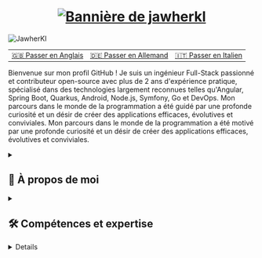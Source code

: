 <h1 align="center">
  <a href="https://git.io/typing-svg">
    <img src="https://readme-typing-svg.demolab.com?font=Fira+Code&weight=700&size=25&duration=2000&pause=1000&color=0785fb&vCenter=true&random=false&width=500&height=30&lines=Bonjour+%2C+je+suis+Jawher+%F0%9F%91%8B%F0%9F%8F%BB;Ingenieur+logiciel+%F0%9F%91%A8%E2%80%8D%F0%9F%92%BB;Contributeur+open+source+%F0%9F%9A%A9" alt="Bannière de jawherkl" />
  </a>
</h1>

<p align="left"> 
<img src="https://komarev.com/ghpvc/?username=JawherKl&label=Profile%20views&color=084777&style=flat" alt="JawherKl" /> 
</p>

<table>
    <tr>
      <td align="center">
        <a href="README.md">🇬🇧 Passer en Anglais</a>
      </td>
      <td align="center">
        <a href="README_de.md">🇩🇪 Passer en Allemand</a>
      </td>
      <td align="center">
        <a href="README_it.md">🇮🇹 Passer en Italien</a>
      </td>
  </tr>
</table>

<p align="left"> 
Bienvenue sur mon profil GitHub ! Je suis un ingénieur Full-Stack passionné et contributeur open-source avec plus de 2 ans d'expérience pratique, spécialisé dans des technologies largement reconnues telles qu'Angular, Spring Boot, Quarkus, Android, Node.js, Symfony, Go et DevOps. Mon parcours dans le monde de la programmation a été guidé par une profonde curiosité et un désir de créer des applications efficaces, évolutives et conviviales. 
Mon parcours dans le monde de la programmation a été motivé par une profonde curiosité et un désir de créer des applications efficaces, évolutives et conviviales.

<details close> 
<summary><h2>🌟 À propos de moi</h2></summary> 
  
   - 💻 Je me spécialise en JS, PHP et Java, mais j'aime aussi explorer d'autres technologies et langages. 
   - 🚀 Je suis toujours désireux d'apprendre de nouvelles choses et de relever de nouveaux défis. Je suis toujours désireux d'apprendre de nouvelles choses et de relever de nouveaux défis. 
   - 🎓 Je crois au pouvoir du partage de connaissances et de l'open source. 
</details>

<details close> 
<summary><h2>🛠️ Compétences et expertise</h2></summary>

- **Backend :** Node.js, Express.js, NestJS, Go, Symfony. 
   - **Frontend :** Angular, HTML, SCSS, CSS, Bootstrap. 
   - **Langages de programmation :** JavaScript, TypeScript, Php, Python, Go, C++. 
   - **Bases de données :** PostgreSQL, MySQL, MongoDB, Firebase, SQLite. 
   - **Outils :** Git, Docker, K8s, Jenkins, Lens, Kafka, Redis, Argocd, Portainer, ELK-Stack, Grafana, Graylog, Prometheus. 
   - **Langues :** Anglais, Français, Arabe.

<img src="assets/devTools.png" alt="devTools"/> 
<br><br> 
💡 Je m'épanouis dans les défis et j'aime apprendre de nouvelles technologies pour résoudre des problèmes complexes. Je m'épanouis face aux défis et j'aime apprendre de nouvelles technologies pour résoudre des problèmes complexes. Je suis toujours désireux de collaborer sur des projets passionnants et de contribuer à la communauté technologique. 
  </details> 
  
<details close> 
<h2>🔭 Mes statistiques GitHub</h2> 
<p align="center"> 
   <img src="https://github-readme-stats.vercel.app/api/top-langs/?username=JawherKl&layout=compact&theme=algolia&langs_count=20" alt="JawherKl"/>&nbsp;&nbsp;&nbsp;
   <img src="https://github-readme-stats.vercel.app/api?username=JawherKl&show_icons=true&locale=en&show=prs_merged,prs_merged_percentage&theme=algolia" alt="JawherKl"/>
   <br><br>
   <img src="https://github-profile-trophy.vercel.app/?username=JawherKl&theme=algolia&column=5&margin-w=15&margin-h=15" alt="JawherKl"/>
   <br><br>
   <img src="https://github-readme-streak-stats-git-main-davids-projects-ad77adcc.vercel.app/?user=JawherKl&theme=algolia&card_width=800" alt="JawherKl"/>
   <br><br>
   <img src="./profile-3d-contrib/profile-3d-contrib.svg" alt="JawherKl"/>
   <br><br>
   <img src="https://github-readme-activity-graph.vercel.app/graph/?username=JawherKl&bg_color=RRGGBBAA&title_color=00aeff&color=00aeff&line=00aeff&point=2ddc97&hide_border=true&custom_title=Contribution%E2%A0%80Graph" alt="JawherKl"/>
   <a href="https://app.daily.dev/jawher62"><img src="https://api.daily.dev/devcards/v2/Tflf66qLrhQ3HGtLrchsW.png?type=wide&r=5q2" width="652" alt="jawher's Dev Card"/></a>
    <p align="center">📫 Connectons-nous et construisons quelque chose d'incroyable ensemble ! </p> 
</p> 
</détails>

<details close> 
<summary><h2>🚀 Technologies & Projets</h2></summary> 
  Je me spécialise dans la création d'applications évolutives, de services backend et de solutions DevOps en utilisant une variété de technologies modernes. 
  
  #### **💻 Développement Backend (70%):** 
- **Node.js, Express.js et NestJS** – Création d'API RESTful et GraphQL efficaces et évolutives. 
  - **Go (Golang)** – Création de services backend haute performance. 
  - **Symfony** – Développement d'applications web robustes en utilisant PHP. 

  #### **☁️ DevOps et Cloud (15%):** 
- **Kubernetes, Docker, ArgoCD, Jenkins** – Gestion des pipelines CI/CD et des applications conteneurisées. 
  - **Kafka, Redis, ELK-Stack, Prometheus, Grafana** – Assurer l'observabilité et la haute disponibilité. 
  
  #### **🤖 IA et Grands Modèles de Langage (LLM) (10%):** 
- Expérimenter avec les **LLMs** pour des applications pilotées par l'IA. 
  - Mise en œuvre de **solutions basées sur le ML et l'IA** en utilisant Python et les services cloud. 
    
  #### **🎨 Développement Frontend (5%):** 
- **Angular** – Création d'applications web dynamiques et interactives. 
  
  
  💡 **Explorez mes dépôts** pour voir des projets utilisant ces technologies !

</détails>

***

<p align="center"> 
<i>&copy; <a href="https://github.com/JawherKl/"> JawherKl </a> 2024 - Présent 
<i> Sous licence <a href="https://github.com/JawherKl/JawherKl/tree/master/LICENSE"> Licence Publique Générale GNU Affero 
<a href="https://octodex.github.com/swagtocat/"> <img src="assets/swagtocat.png" width="60" height="60" /> </a><br> 
Merci de votre visite 🙂 Merci de votre visite 🙂 Merci de votre visite 🙂 
</p>

<!-- 
apprendre à déboguer et à rétroconcevoir. 
sombre, radical, merko, gruvbox, tokyonight, onedark, cobalt, synthwave, highcontrast, dracula 
-->
